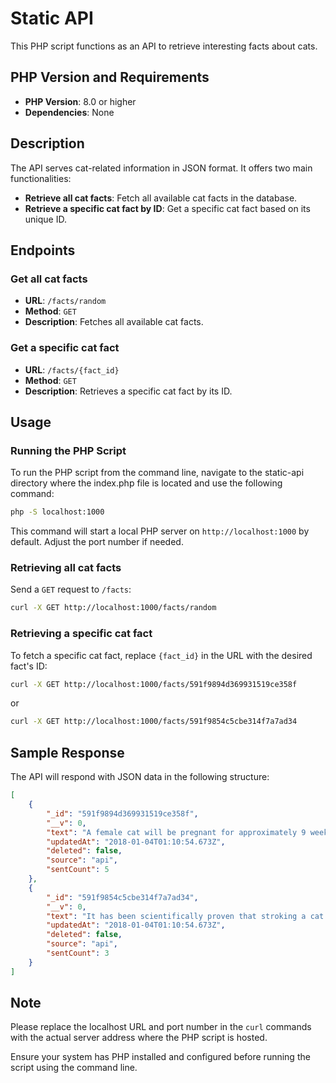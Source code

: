 # Static API

This PHP script functions as an API to retrieve interesting facts about cats.

## PHP Version and Requirements

- **PHP Version**: 8.0 or higher
- **Dependencies**: None

## Description

The API serves cat-related information in JSON format. It offers two main functionalities:

- **Retrieve all cat facts**: Fetch all available cat facts in the database.
- **Retrieve a specific cat fact by ID**: Get a specific cat fact based on its unique ID.

## Endpoints

### Get all cat facts

- **URL**: `/facts/random`
- **Method**: `GET`
- **Description**: Fetches all available cat facts.

### Get a specific cat fact

- **URL**: `/facts/{fact_id}`
- **Method**: `GET`
- **Description**: Retrieves a specific cat fact by its ID.

## Usage

### Running the PHP Script

To run the PHP script from the command line, navigate to the static-api directory where the index.php file is located and use the following command:

```bash
php -S localhost:1000
```

This command will start a local PHP server on `http://localhost:1000` by default. Adjust the port number if needed.

### Retrieving all cat facts

Send a `GET` request to `/facts`:

```bash
curl -X GET http://localhost:1000/facts/random
```

### Retrieving a specific cat fact

To fetch a specific cat fact, replace `{fact_id}` in the URL with the desired fact's ID:

```bash
curl -X GET http://localhost:1000/facts/591f9894d369931519ce358f
```

or

```bash
curl -X GET http://localhost:1000/facts/591f9854c5cbe314f7a7ad34
```

## Sample Response

The API will respond with JSON data in the following structure:

```json
[
    {
        "_id": "591f9894d369931519ce358f",
        "__v": 0,
        "text": "A female cat will be pregnant for approximately 9 weeks - between 62 and 65 days from conception to delivery.",
        "updatedAt": "2018-01-04T01:10:54.673Z",
        "deleted": false,
        "source": "api",
        "sentCount": 5
    },
    {
        "_id": "591f9854c5cbe314f7a7ad34",
        "__v": 0,
        "text": "It has been scientifically proven that stroking a cat can lower one's blood pressure.",
        "updatedAt": "2018-01-04T01:10:54.673Z",
        "deleted": false,
        "source": "api",
        "sentCount": 3
    }
]
```

## Note

Please replace the localhost URL and port number in the `curl` commands with the actual server address where the PHP script is hosted.

Ensure your system has PHP installed and configured before running the script using the command line.
